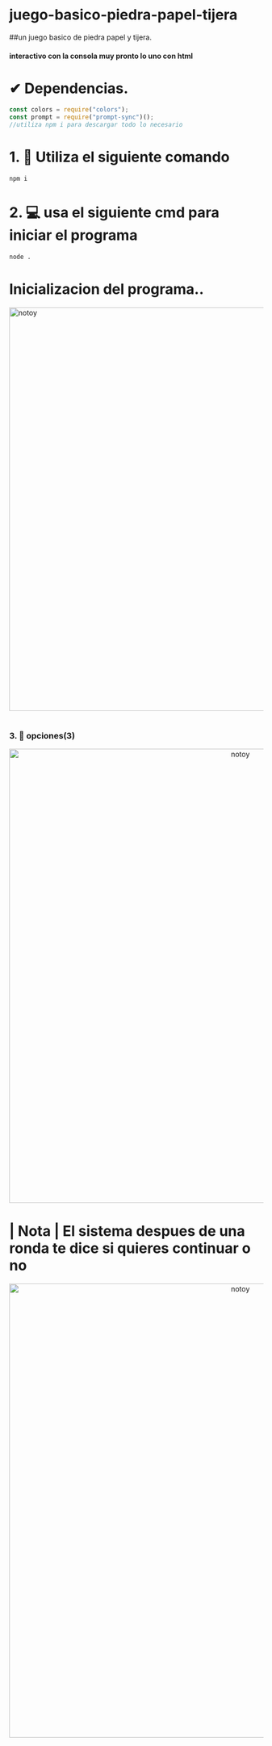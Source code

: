 # juego-basico-piedra-papel-tijera
##un juego basico  de piedra papel y tijera.


<h4>interactivo con la consola muy pronto lo uno con html</h4>

<h1> ✔ Dependencias.  </h1>  

```js
const colors = require("colors");
const prompt = require("prompt-sync")();
//utiliza npm i para descargar todo lo necesario
```
# 1. 👀 Utiliza el siguiente comando
```cmd
npm i
```
# 2. 💻 usa el siguiente cmd para iniciar el programa
```cmd
node .
```
<p align="center">
  <h1>Inicializacion del programa..</h1>  
<img src="https://imgur.com/wHM8CLG.png" alt="notoy" width="800"/>
</p>

# <h3>3. 🎫 opciones(3)</h3>
<p align="center">
<img src="https://imgur.com/Jij1bCQ.jpg" alt="notoy" width="900"/>
</p>


# <h1> | Nota | El sistema despues de una ronda te dice si quieres continuar o no</h1>
<p align="center">
<img src="https://imgur.com/s0kP1GQ.jpg" alt="notoy" width="900"/>
</p>

